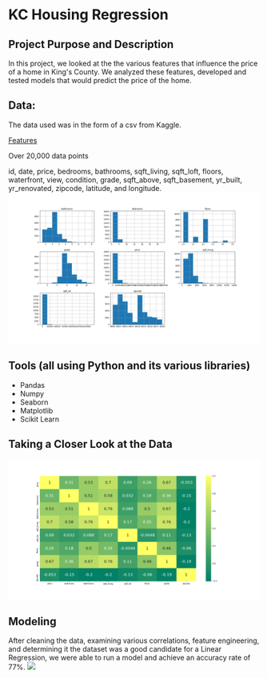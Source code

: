 # KC Housing Regression

## Project Purpose and Description

In this project, we looked at the the various features that influence the price of a home in King's County.  We analyzed  these features, developed and tested models that would predict the price of the home.

## Data:
The data used was in the form of a csv from Kaggle.

<ins> Features </ins>

Over 20,000 data points

id, date, price, bedrooms, bathrooms, sqft_living, sqft_loft, floors, waterfront, view, condition, grade, sqft_above, sqft_basement, yr_built, yr_renovated, zipcode, latitude, and longitude. 
![](images/hist.png)

	
## Tools (all using Python and its various libraries)
   - Pandas
   - Numpy
   - Seaborn
   - Matplotlib
   - Scikit Learn
## Taking a Closer Look at the Data
![](images/corr.png)

## Modeling
After cleaning the data, examining various correlations, feature engineering, and determining it the dataset was a good candidate for a Linear Regression, we were able to run a model and achieve an accuracy rate of 77%. 
![](/Desktop/ols_results.png)

 

